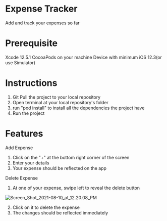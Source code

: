 # Expense Tracker
Add and track your expenses so far

# Prerequisite

Xcode 12.5.1
CocoaPods on your machine
Device with minimum iOS 12.3(or use Simulator)

# Instructions

1. Git Pull the project to your local repository
2. Open terminal at your local repository's folder
3. run "pod install" to install all the dependencies the project have
4. Run the project

# Features

Add Expense
1. Click on the "+" at the bottom right corner of the screen
2. Enter your details
3. Your expense should be reflected on the app

Delete Expense
1. At one of your expense, swipe left to reveal the delete button

![Screen_Shot_2021-08-10_at_12.20.08_PM](/uploads/094126ef7702154984e0da58b43aeada/Screen_Shot_2021-08-10_at_12.20.08_PM.png)

2. Click on it to delete the expense
3. The changes should be reflected immediately


